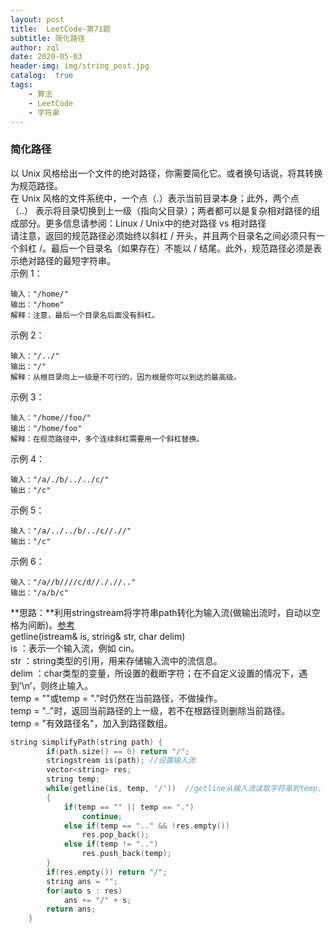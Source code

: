 ```yaml
---
layout: post
title:  LeetCode-第71题
subtitle: 简化路径
author: zql
date: 2020-05-03
header-img: img/string_post.jpg
catalog:  true
tags:
    - 算法
    - LeetCode
    - 字符串
---
```

### 简化路径  
以 Unix 风格给出一个文件的绝对路径，你需要简化它。或者换句话说，将其转换为规范路径。  
在 Unix 风格的文件系统中，一个点（.）表示当前目录本身；此外，两个点 （..） 表示将目录切换到上一级（指向父目录）；两者都可以是复杂相对路径的组成部分。更多信息请参阅：Linux / Unix中的绝对路径 vs 相对路径  
请注意，返回的规范路径必须始终以斜杠 / 开头，并且两个目录名之间必须只有一个斜杠 /。最后一个目录名（如果存在）不能以 / 结尾。此外，规范路径必须是表示绝对路径的最短字符串。  
示例 1：  
```
输入："/home/"
输出："/home"
解释：注意，最后一个目录名后面没有斜杠。
```
示例 2：  
```
输入："/../"
输出："/"
解释：从根目录向上一级是不可行的，因为根是你可以到达的最高级。
```
示例 3：  
```
输入："/home//foo/"
输出："/home/foo"
解释：在规范路径中，多个连续斜杠需要用一个斜杠替换。
```
示例 4：  
```
输入："/a/./b/../../c/"
输出："/c"
```
示例 5：  
```
输入："/a/../../b/../c//.//"
输出："/c"
```
示例 6：  
```
输入："/a//b////c/d//././/.."
输出："/a/b/c"
```
**思路：**利用stringstream将字符串path转化为输入流(做输出流时，自动以空格为间断)。[参考](https://blog.csdn.net/liuweiyuxiang/article/details/89070296)    
getline(istream& is, string& str, char delim)  
is    ：表示一个输入流，例如 cin。  
str   ：string类型的引用，用来存储输入流中的流信息。  
delim ：char类型的变量，所设置的截断字符；在不自定义设置的情况下，遇到’\n’，则终止输入。  
temp = ""或temp = "."时仍然在当前路径，不做操作。  
temp = ".."时，返回当前路径的上一级，若不在根路径则删除当前路径。  
temp = "有效路径名"，加入到路径数组。  
```c++
string simplifyPath(string path) {
        if(path.size() == 0) return "/";
        stringstream is(path); //设置输入流
        vector<string> res;
        string temp;
        while(getline(is, temp, '/'))  //getline从输入流读取字符串到temp，以‘/’为界
        {
            if(temp == "" || temp == ".")
                continue;
            else if(temp == ".." && !res.empty())
                res.pop_back();
            else if(temp != "..")
                res.push_back(temp);
        }
        if(res.empty()) return "/";
        string ans = "";
        for(auto s : res)
            ans += "/" + s;
        return ans;
    }
```
